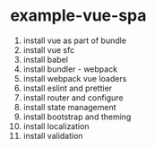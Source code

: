 # example-vue-spa

1. install vue as part of bundle
2. install vue sfc
3. install babel
4. install bundler - webpack
5. install webpack vue loaders
6. install eslint and prettier
7. install router and configure
8. install state management
9. install bootstrap and theming
10. install localization
11. install validation
